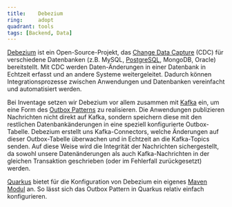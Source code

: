 ```yaml
---
title:    Debezium  
ring:     adopt  
quadrant: tools
tags: [Backend, Data]
---
```


[Debezium][debezium] ist ein Open-Source-Projekt, das [Change Data Capture][cdc] (CDC) für verschiedene Datenbanken
(z.B. MySQL, [PostgreSQL][postgres], MongoDB, Oracle) bereitstellt. Mit CDC werden Daten-Änderungen in einer Datenbank
in Echtzeit erfasst und an andere Systeme weitergeleitet. Dadurch können Integrationsprozesse zwischen Anwendungen und
Datenbanken vereinfacht und automatisiert werden.

Bei Inventage setzen wir Debezium vor allem zusammen mit [Kafka][kafka] ein, um eine Form des [Outbox
Patterns][outbox-pattern] zu realisieren. Die Anwendungen publizieren Nachrichten nicht direkt auf Kafka, sondern
speichern diese mit den restlichen Datenbankänderungen in eine speziell konfigurierte Outbox-Tabelle. Debezium erstellt
uns Kafka-Connectors, welche Änderungen auf dieser Outbox-Tabelle überwachen und in Echtzeit an die Kafka-Topics senden.
Auf diese Weise wird die Integrität der Nachrichten sichergestellt, da sowohl unsere Datenänderungen als auch
Kafka-Nachrichten in der gleichen Transaktion geschrieben (oder im Fehlerfall zurückgesetzt) werden.

[Quarkus][quarkus] bietet für die Konfiguration von Debezium ein eigenes [Maven Modul][maven-debezium] an. So lässt
sich das Outbox Pattern in Quarkus relativ einfach konfigurieren.

[debezium]: https://debezium.io/
[cdc]: https://en.wikipedia.org/wiki/Change_data_capture
[postgres]: /tools/postgresql
[kafka]: /platforms/kafka
[outbox-pattern]: https://medium.com/design-microservices-architecture-with-patterns/outbox-pattern-for-microservices-architectures-1b8648dfaa27
[quarkus]: /libraries-frameworks-and-languages/quarkus
[maven-debezium]: https://debezium.io/documentation/reference/stable/integrations/outbox.html
